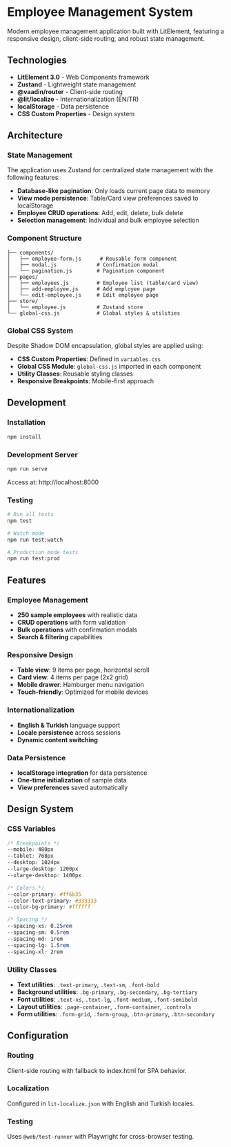 # Employee Management System

Modern employee management application built with LitElement, featuring a responsive design, client-side routing, and robust state management.

## Technologies

- **LitElement 3.0** - Web Components framework
- **Zustand** - Lightweight state management
- **@vaadin/router** - Client-side routing
- **@lit/localize** - Internationalization (EN/TR)
- **localStorage** - Data persistence
- **CSS Custom Properties** - Design system

## Architecture

### State Management

The application uses Zustand for centralized state management with the following features:

- **Database-like pagination**: Only loads current page data to memory
- **View mode persistence**: Table/Card view preferences saved to localStorage
- **Employee CRUD operations**: Add, edit, delete, bulk delete
- **Selection management**: Individual and bulk employee selection

### Component Structure

```
├── components/
│   ├── employee-form.js      # Reusable form component
│   ├── modal.js             # Confirmation modal
│   └── pagination.js        # Pagination component
├── pages/
│   ├── employees.js         # Employee list (table/card view)
│   ├── add-employee.js      # Add employee page
│   └── edit-employee.js     # Edit employee page
├── store/
│   └── employee.js          # Zustand store
└── global-css.js            # Global styles & utilities
```

### Global CSS System

Despite Shadow DOM encapsulation, global styles are applied using:

- **CSS Custom Properties**: Defined in `variables.css`
- **Global CSS Module**: `global-css.js` imported in each component
- **Utility Classes**: Reusable styling classes
- **Responsive Breakpoints**: Mobile-first approach

## Development

### Installation

```bash
npm install
```

### Development Server

```bash
npm run serve
```

Access at: http://localhost:8000

### Testing

```bash
# Run all tests
npm test

# Watch mode
npm run test:watch

# Production mode tests
npm run test:prod
```

## Features

### Employee Management

- **250 sample employees** with realistic data
- **CRUD operations** with form validation
- **Bulk operations** with confirmation modals
- **Search & filtering** capabilities

### Responsive Design

- **Table view**: 9 items per page, horizontal scroll
- **Card view**: 4 items per page (2x2 grid)
- **Mobile drawer**: Hamburger menu navigation
- **Touch-friendly**: Optimized for mobile devices

### Internationalization

- **English & Turkish** language support
- **Locale persistence** across sessions
- **Dynamic content switching**

### Data Persistence

- **localStorage integration** for data persistence
- **One-time initialization** of sample data
- **View preferences** saved automatically

## Design System

### CSS Variables

```css
/* Breakpoints */
--mobile: 480px
--tablet: 768px
--desktop: 1024px
--large-desktop: 1200px
--xlarge-desktop: 1400px

/* Colors */
--color-primary: #ff6b35
--color-text-primary: #333333
--color-bg-primary: #ffffff

/* Spacing */
--spacing-xs: 0.25rem
--spacing-sm: 0.5rem
--spacing-md: 1rem
--spacing-lg: 1.5rem
--spacing-xl: 2rem
```

### Utility Classes

- **Text utilities**: `.text-primary`, `.text-sm`, `.font-bold`
- **Background utilities**: `.bg-primary`, `.bg-secondary`, `.bg-tertiary`
- **Font utilities**: `.text-xs`, `.text-lg`, `.font-medium`, `.font-semibold`
- **Layout utilities**: `.page-container`, `.form-container`, `.controls`
- **Form utilities**: `.form-grid`, `.form-group`, `.btn-primary`, `.btn-secondary`

## Configuration

### Routing

Client-side routing with fallback to index.html for SPA behavior.

### Localization

Configured in `lit-localize.json` with English and Turkish locales.

### Testing

Uses `@web/test-runner` with Playwright for cross-browser testing.

